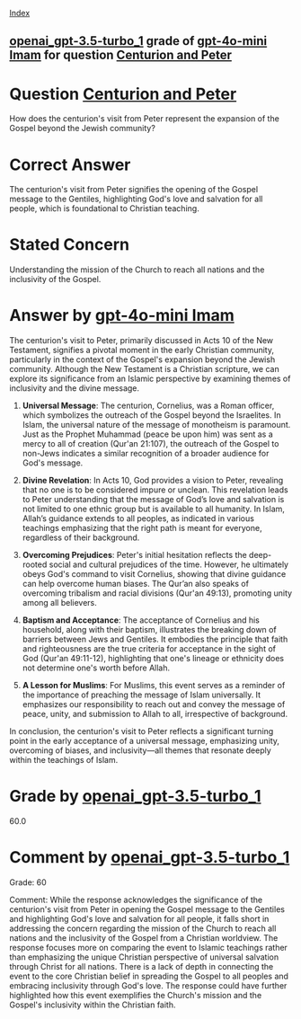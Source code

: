 
[Index](../../../../index.md)
## [openai_gpt-3.5-turbo_1](../../../grading_models/openai_gpt-3.5-turbo_1.md) grade of [gpt-4o-mini Imam](../../../answering_models/gpt-4o-mini_Imam.md) for question [Centurion and Peter](../../../questions/Centurion_and_Peter.md)

# Question [Centurion and Peter](../../../questions/Centurion_and_Peter.md)
How does the centurion's visit from Peter represent the expansion of the Gospel beyond the Jewish community?

# Correct Answer
The centurion's visit from Peter signifies the opening of the Gospel message to the Gentiles, highlighting God's love and salvation for all people, which is foundational to Christian teaching.

# Stated Concern
Understanding the mission of the Church to reach all nations and the inclusivity of the Gospel.

# Answer by [gpt-4o-mini Imam](../../../answering_models/gpt-4o-mini_Imam.md)
The centurion's visit to Peter, primarily discussed in Acts 10 of the New Testament, signifies a pivotal moment in the early Christian community, particularly in the context of the Gospel's expansion beyond the Jewish community. Although the New Testament is a Christian scripture, we can explore its significance from an Islamic perspective by examining themes of inclusivity and the divine message.

1. **Universal Message**: The centurion, Cornelius, was a Roman officer, which symbolizes the outreach of the Gospel beyond the Israelites. In Islam, the universal nature of the message of monotheism is paramount. Just as the Prophet Muhammad (peace be upon him) was sent as a mercy to all of creation (Qur'an 21:107), the outreach of the Gospel to non-Jews indicates a similar recognition of a broader audience for God's message.

2. **Divine Revelation**: In Acts 10, God provides a vision to Peter, revealing that no one is to be considered impure or unclean. This revelation leads to Peter understanding that the message of God’s love and salvation is not limited to one ethnic group but is available to all humanity. In Islam, Allah’s guidance extends to all peoples, as indicated in various teachings emphasizing that the right path is meant for everyone, regardless of their background.

3. **Overcoming Prejudices**: Peter's initial hesitation reflects the deep-rooted social and cultural prejudices of the time. However, he ultimately obeys God's command to visit Cornelius, showing that divine guidance can help overcome human biases. The Qur’an also speaks of overcoming tribalism and racial divisions (Qur'an 49:13), promoting unity among all believers.

4. **Baptism and Acceptance**: The acceptance of Cornelius and his household, along with their baptism, illustrates the breaking down of barriers between Jews and Gentiles. It embodies the principle that faith and righteousness are the true criteria for acceptance in the sight of God (Qur'an 49:11-12), highlighting that one's lineage or ethnicity does not determine one's worth before Allah.

5. **A Lesson for Muslims**: For Muslims, this event serves as a reminder of the importance of preaching the message of Islam universally. It emphasizes our responsibility to reach out and convey the message of peace, unity, and submission to Allah to all, irrespective of background.

In conclusion, the centurion's visit to Peter reflects a significant turning point in the early acceptance of a universal message, emphasizing unity, overcoming of biases, and inclusivity—all themes that resonate deeply within the teachings of Islam.

# Grade by [openai_gpt-3.5-turbo_1](../../../grading_models/openai_gpt-3.5-turbo_1.md)
60.0

# Comment by [openai_gpt-3.5-turbo_1](../../../grading_models/openai_gpt-3.5-turbo_1.md)
Grade: 60

Comment: While the response acknowledges the significance of the centurion's visit from Peter in opening the Gospel message to the Gentiles and highlighting God's love and salvation for all people, it falls short in addressing the concern regarding the mission of the Church to reach all nations and the inclusivity of the Gospel from a Christian worldview. The response focuses more on comparing the event to Islamic teachings rather than emphasizing the unique Christian perspective of universal salvation through Christ for all nations. There is a lack of depth in connecting the event to the core Christian belief in spreading the Gospel to all peoples and embracing inclusivity through God's love. The response could have further highlighted how this event exemplifies the Church's mission and the Gospel's inclusivity within the Christian faith.

